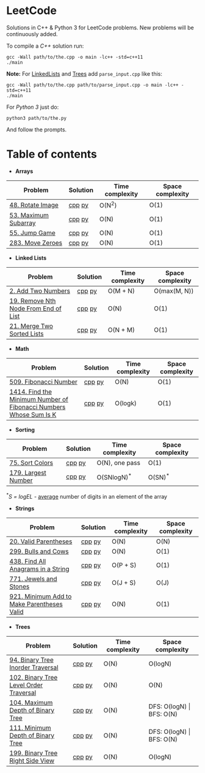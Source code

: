 # LeetCode
Solutions in C++ & Python 3 for LeetCode problems. New problems will be continuously added.  

To compile a *C++* solution run:  
```
gcc -Wall path/to/the.cpp -o main -lc++ -std=c++11
./main
```  
__Note:__ For [LinkedLists](LinkedLists/) and [Trees](Trees/) add `parse_input.cpp` like this:
```
gcc -Wall path/to/the.cpp path/to/parse_input.cpp -o main -lc++ -std=c++11
./main
```  

For *Python 3* just do:
```
python3 path/to/the.py
```  
And follow the prompts.   

# Table of contents

- **Arrays**

| Problem | Solution | Time complexity | Space complexity |
| ------ | ------ | ------ | ------ |
| [48. Rotate Image](https://leetcode.com/problems/rotate-image/) | [cpp](Arrays/48_rotate_image.cpp) [py](Arrays/48_rotate_image.py) | O(N<sup>2</sup>) | O(1) |
| [53. Maximum Subarray](https://leetcode.com/problems/maximum-subarray/) | [cpp](Arrays/53_max_subarray.cpp) [py](Arrays/53_max_subarray.py) | O(N) | O(1) |
| [55. Jump Game](https://leetcode.com/problems/jump-game/) | [cpp](Arrays/55_jump_game.cpp) [py](Arrays/55_jump_game.py) | O(N) | O(1) |
| [283. Move Zeroes](https://leetcode.com/problems/move-zeroes/) | [cpp](Arrays/283_move_zeroes.cpp) [py](Arrays/283_move_zeroes.py) | O(N) | O(1) |

- **Linked Lists**

| Problem | Solution | Time complexity | Space complexity |
| ------ | ------ | ------ | ------ |
| [2. Add Two Numbers](https://leetcode.com/problems/add-two-numbers/) | [cpp](LinkedLists/2_add_two_numbers.cpp) [py](LinkedLists/2_add_two_numbers.py) | O(M + N) | O(max(M, N)) |
| [19. Remove Nth Node From End of List](https://leetcode.com/problems/remove-nth-node-from-end-of-list/) | [cpp](LinkedLists/19_remove_nth_node.cpp) [py](LinkedLists/19_remove_nth_node.py) | O(N) | O(1) |
| [21. Merge Two Sorted Lists](https://leetcode.com/problems/merge-two-sorted-lists/) | [cpp](LinkedLists/21_merge_2sorted.cpp) [py](LinkedLists/21_merge_2sorted.py) | O(N + M) | O(1) |

- **Math**

| Problem | Solution | Time complexity | Space complexity |
| ------ | ------ | ------ | ------ |
| [509. Fibonacci Number](https://leetcode.com/problems/fibonacci-number/) | [cpp](Math/509_fibonacci_number.cpp) [py](Math/509_fibonacci_number.py) | O(N) | O(1) |
| [1414. Find the Minimum Number of Fibonacci Numbers Whose Sum Is K](https://leetcode.com/problems/find-the-minimum-number-of-fibonacci-numbers-whose-sum-is-k/) | [cpp](Math/1414_min_fibonacci_numbers.cpp) [py](Math/1414_min_fibonacci_numbers.py) | O(logk) | O(1) |

- **Sorting**

| Problem | Solution | Time complexity | Space complexity |
| ------ | ------ | ------ | ------ |
| [75. Sort Colors](https://leetcode.com/problems/sort-colors/) | [cpp](Sorting/75_sort_colors.cpp) [py](Sorting/75_sort_colors.py) | O(N), one pass | O(1) |
| [179. Largest Number](https://leetcode.com/problems/largest-number/) | [cpp](Sorting/179_largest_number.cpp) [py](Sorting/179_largest_number.py) | O(SNlogN)<sup>\*</sup> | O(SN)<sup>\*</sup> | 
  
<sup>\*</sup>*S = logEL* - [average](https://stackoverflow.com/questions/50261364/explain-why-time-complexity-for-summing-digits-in-a-number-of-length-n-is-ologn) number of digits in an element of the array 

- **Strings**

| Problem | Solution | Time complexity | Space complexity |
| ------ | ------ | ------ | ------ |
| [20. Valid Parentheses](https://leetcode.com/problems/valid-parentheses/) | [cpp](Strings/20_valid_parentheses.cpp) [py](Strings/20_valid_parentheses.py) | O(N) | O(N) |
| [299. Bulls and Cows](https://leetcode.com/problems/bulls-and-cows/) | [cpp](Strings/299_bulls_and_cows.cpp) [py](Strings/299_bulls_and_cows.py) | O(N) | O(1) |
| [438. Find All Anagrams in a String](https://leetcode.com/problems/find-all-anagrams-in-a-string/) | [cpp](Strings/438_all_anagrams.cpp) [py](Strings/438_all_anagrams.py) | O(P + S) | O(1) |
| [771. Jewels and Stones](https://leetcode.com/problems/jewels-and-stones/) | [cpp](Strings/771_jewels_and_stones.cpp) [py](Strings/771_jewels_and_stones.py) | O(J + S) | O(J) |
| [921. Minimum Add to Make Parentheses Valid](https://leetcode.com/problems/minimum-add-to-make-parentheses-valid/) | [cpp](Strings/921_min_add_to_make_valid.cpp) [py](Strings/921_min_add_to_make_valid.py) | O(N) | O(1) |

- **Trees**

| Problem | Solution | Time complexity | Space complexity |
| ------ | ------ | ------ | ------ |
| [94. Binary Tree Inorder Traversal](https://leetcode.com/problems/binary-tree-inorder-traversal/) | [cpp](Trees/94_inorder_traversal.cpp) [py](Trees/94_inorder_traversal.py) | O(N) | O(logN) |
| [102. Binary Tree Level Order Traversal](https://leetcode.com/problems/binary-tree-level-order-traversal/submissions/) | [cpp](Trees/102_level_order_traversal.cpp) [py](Trees/102_level_order_traversal.py) | O(N) | O(N) |
| [104. Maximum Depth of Binary Tree](https://leetcode.com/problems/maximum-depth-of-binary-tree/) | [cpp](Trees/104_max_depth.cpp) [py](Trees/104_max_depth.py) | O(N) | DFS: O(logN) \| BFS: O(N) |
| [111. Minimum Depth of Binary Tree](https://leetcode.com/problems/minimum-depth-of-binary-tree/) | [cpp](Trees/111_min_depth.cpp) [py](Trees/111_min_depth.py) | O(N) | DFS: O(logN) \| BFS: O(N) |
| [199. Binary Tree Right Side View](https://leetcode.com/problems/binary-tree-right-side-view/) | [cpp](Trees/199_right_side_view.cpp) [py](Trees/199_right_side_view.py) | O(N) | O(logN) |


